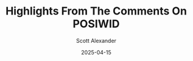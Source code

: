 ---
layout: podcast
title: "Highlights From The Comments On POSIWID"
author: Scott Alexander
description: https://www.astralcodexten.com/p/highlights-from-the-comments-on-posiwid
date: 2025-04-15
length: 8179323
duration: 2045
guid: highlights-from-the-comments-on-posiwid
---